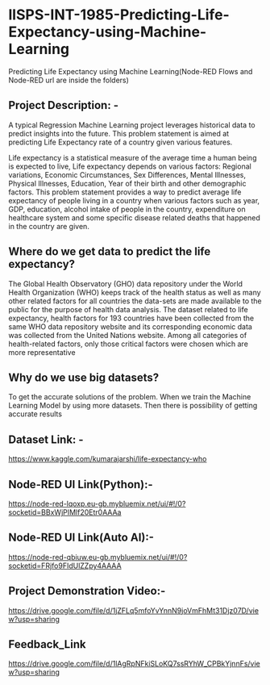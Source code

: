 # llSPS-INT-1985-Predicting-Life-Expectancy-using-Machine-Learning
Predicting Life Expectancy using Machine Learning(Node-RED Flows and Node-RED url are inside the folders)
## Project Description: -
A typical Regression Machine Learning project leverages historical data to predict insights into the future. This problem statement is aimed at predicting Life Expectancy rate of a country given various features.

Life expectancy is a statistical measure of the average time a human being is expected to live, Life expectancy depends on various factors: Regional variations, Economic Circumstances, Sex Differences, Mental Illnesses, Physical Illnesses, Education, Year of their birth and other demographic factors. This problem statement provides a way to predict average life expectancy of people living in a country when various factors such as year, GDP, education, alcohol intake of people in the country, expenditure on healthcare system and some specific disease related deaths that happened in the country are given.
## Where do we get data to predict the life expectancy?
The Global Health Observatory (GHO) data repository under the World Health Organization (WHO) keeps track of the health status as well as many other related factors for all countries the data-sets are made available to the public for the purpose of health data analysis. The dataset related to life expectancy, health factors for 193 countries have been collected from the same WHO data repository website and its corresponding economic data was collected from the United Nations website. Among all categories of health-related factors, only those critical factors were chosen which are more representative
## Why do we use big datasets?
To get the accurate solutions of the problem. When we train the Machine Learning Model by using more datasets. Then there is possibility of getting accurate results	
## Dataset Link: - 
https://www.kaggle.com/kumarajarshi/life-expectancy-who
## Node-RED UI Link(Python):-
https://node-red-lqoxp.eu-gb.mybluemix.net/ui/#!/0?socketid=BBxWjPIMlf20Etr0AAAa
## Node-RED UI Link(Auto AI):-
https://node-red-qbiuw.eu-gb.mybluemix.net/ui/#!/0?socketid=FRjfo9FIdUlZZpy4AAAA
## Project Demonstration Video:-
https://drive.google.com/file/d/1jZFLq5mfoYvYnnN9joVmFhMt31Djz07D/view?usp=sharing
## Feedback_Link
https://drive.google.com/file/d/1lAgRpNFkiSLoKQ7ssRYhW_CPBkYjnnFs/view?usp=sharing
